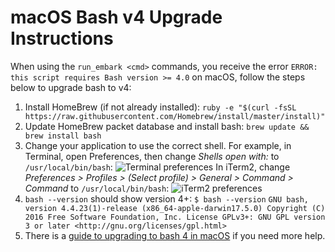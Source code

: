 # macOS Bash v4 Upgrade Instructions
When using the `run_embark <cmd>` commands, you receive the error `ERROR: this script requires Bash version >= 4.0` on macOS, follow the steps below to upgrade bash to v4:
1. Install HomeBrew (if not already installed):
`ruby -e "$(curl -fsSL https://raw.githubusercontent.com/Homebrew/install/master/install)"`
2. Update HomeBrew packet database and install bash:
`brew update && brew install bash`
3. Change your application to use the correct shell. For example, in Terminal, open Preferences, then change *Shells open with:* to `/usr/local/bin/bash`:
![Terminal preferences](https://i.imgur.com/vDWQfO7.png)
In iTerm2, change *Preferences > Profiles > (Select profile) > General > Command > Command* to `/usr/local/bin/bash`:
![iTerm2 preferences](https://i.imgur.com/zUZE663.png)
4. `bash --version` should show version 4+:
`$ bash --version`
`GNU bash, version 4.4.23(1)-release (x86_64-apple-darwin17.5.0)
Copyright (C) 2016 Free Software Foundation, Inc.
License GPLv3+: GNU GPL version 3 or later <http://gnu.org/licenses/gpl.html>`
5. There is a [guide to upgrading to bash 4 in macOS](http://clubmate.fi/upgrade-to-bash-4-in-mac-os-x/) if you need more help.